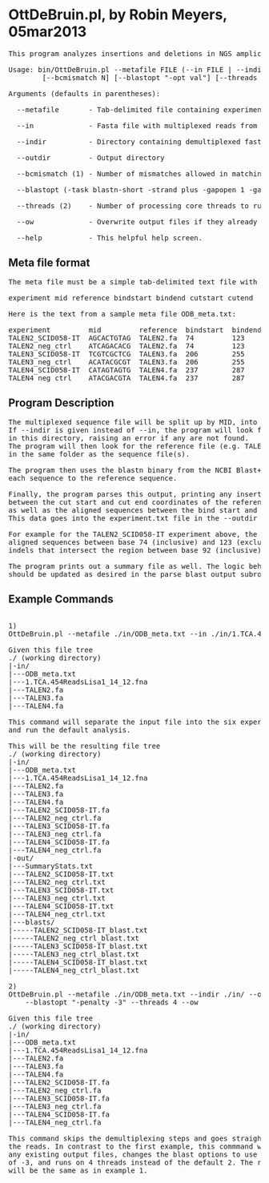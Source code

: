 OttDeBruin.pl, by Robin Meyers, 05mar2013
=========================================

<pre>
This program analyzes insertions and deletions in NGS amplicon sequence data.

Usage: bin/OttDeBruin.pl --metafile FILE (--in FILE | --indir DIR) --outdir DIR
		[--bcmismatch N] [--blastopt "-opt val"] [--threads N] [--ow]

Arguments (defaults in parentheses):

  --metafile       - Tab-delimited file containing experiment information

  --in             - Fasta file with multiplexed reads from sequencer

  --indir          - Directory containing demultiplexed fasta files

  --outdir         - Output directory

  --bcmismatch (1) - Number of mismatches allowed in matching barcode

  --blastopt (-task blastn-short -strand plus -gapopen 1 -gapextend 1 -reward 1 -penalty -4 -max_target_seqs 1) - Specify Blast options - refer to 'blastn -help'

  --threads (2)    - Number of processing core threads to run on

  --ow             - Overwrite output files if they already exist

  --help           - This helpful help screen.
</pre>


Meta file format
----------------
<pre>
The meta file must be a simple tab-delimited text file with the following headers:

experiment mid reference bindstart bindend cutstart cutend

Here is the text from a sample meta file ODB_meta.txt:

experiment         mid         reference  bindstart  bindend  cutstart  cutend
TALEN2_SCID058-IT  AGCACTGTAG  TALEN2.fa  74         123      92        107
TALEN2_neg_ctrl    ATCAGACACG  TALEN2.fa  74         123      92        107
TALEN3_SCID058-IT  TCGTCGCTCG  TALEN3.fa  206        255      223       238
TALEN3_neg_ctrl    ACATACGCGT  TALEN3.fa  206        255      223       238
TALEN4_SCID058-IT  CATAGTAGTG  TALEN4.fa  237        287      255       270
TALEN4_neg_ctrl    ATACGACGTA  TALEN4.fa  237        287      255       270
</pre>

Program Description
-------------------
<pre>
The multiplexed sequence file will be split up by MID, into experiment.fa files.
If --indir is given instead of --in, the program will look for experiment.fa files
in this directory, raising an error if any are not found.
The program will then look for the reference file (e.g. TALEN2.fa)
in the same folder as the sequence file(s).

The program then uses the blastn binary from the NCBI Blast+ toolkit to align
each sequence to the reference sequence.

Finally, the program parses this output, printing any insertion and deletion info
between the cut start and cut end coordinates of the reference sequence,
as well as the aligned sequences between the bind start and bind end coordinates.
This data goes into the experiment.txt file in the --outdir folder.

For example for the TALEN2_SCID058-IT experiment above, the output file will contain
aligned sequences between base 74 (inclusive) and 123 (exclusive), but will only count
indels that intersect the region between base 92 (inclusive) and 107 (exclusive).

The program prints out a summary file as well. The logic behind classifying each read
should be updated as desired in the parse_blast_output subroutine in lib/OttDeBruinHelper.pl
</pre>

Example Commands
----------------
<pre>

1)
OttDeBruin.pl --metafile ./in/ODB_meta.txt --in ./in/1.TCA.454ReadsLisa1_14_12.fna --outdir ./out/

Given this file tree
./ (working directory)
|-in/
|---ODB_meta.txt
|---1.TCA.454ReadsLisa1_14_12.fna
|---TALEN2.fa
|---TALEN3.fa
|---TALEN4.fa

This command will separate the input file into the six experiments above,
and run the default analysis.

This will be the resulting file tree
./ (working directory)
|-in/
|---ODB_meta.txt
|---1.TCA.454ReadsLisa1_14_12.fna
|---TALEN2.fa
|---TALEN3.fa
|---TALEN4.fa
|---TALEN2_SCID058-IT.fa
|---TALEN2_neg_ctrl.fa
|---TALEN3_SCID058-IT.fa
|---TALEN3_neg_ctrl.fa
|---TALEN4_SCID058-IT.fa
|---TALEN4_neg_ctrl.fa
|-out/
|---SummaryStats.txt
|---TALEN2_SCID058-IT.txt
|---TALEN2_neg_ctrl.txt
|---TALEN3_SCID058-IT.txt
|---TALEN3_neg_ctrl.txt
|---TALEN4_SCID058-IT.txt
|---TALEN4_neg_ctrl.txt
|---blasts/
|-----TALEN2_SCID058-IT_blast.txt
|-----TALEN2_neg_ctrl_blast.txt
|-----TALEN3_SCID058-IT_blast.txt
|-----TALEN3_neg_ctrl_blast.txt
|-----TALEN4_SCID058-IT_blast.txt
|-----TALEN4_neg_ctrl_blast.txt

2)
OttDeBruin.pl --metafile ./in/ODB_meta.txt --indir ./in/ --outdir ./out/
	--blastopt "-penalty -3" --threads 4 --ow

Given this file tree
./ (working directory)
|-in/
|---ODB_meta.txt
|---1.TCA.454ReadsLisa1_14_12.fna
|---TALEN2.fa
|---TALEN3.fa
|---TALEN4.fa
|---TALEN2_SCID058-IT.fa
|---TALEN2_neg_ctrl.fa
|---TALEN3_SCID058-IT.fa
|---TALEN3_neg_ctrl.fa
|---TALEN4_SCID058-IT.fa
|---TALEN4_neg_ctrl.fa

This command skips the demultiplexing steps and goes straight to analyzing
the reads. In contrast to the first example, this commmand will overwrite
any existing output files, changes the blast options to use a mismatch penalty
of -3, and runs on 4 threads instead of the default 2. The resulting file tree
will be the same as in example 1.
</pre>
